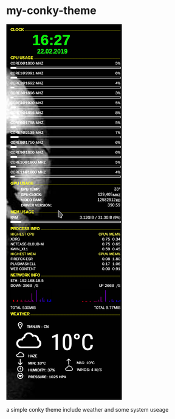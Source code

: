 # my-conky-theme

![Image text](https://raw.githubusercontent.com/ogre25/my-conky-theme/master/img/1.png)

a simple conky theme include weather and some system useage
